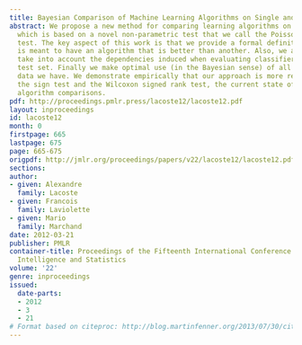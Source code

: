 ```yaml
---
title: Bayesian Comparison of Machine Learning Algorithms on Single and Multiple Datasets
abstract: We propose a new method for comparing learning algorithms on multiple tasks
  which is based on a novel non-parametric test that we call the Poisson binomial
  test. The key aspect of this work is that we provide a formal definition for what
  is meant to have an algorithm that is better than another. Also, we are able to
  take into account the dependencies induced when evaluating classifiers on the same
  test set. Finally we make optimal use (in the Bayesian sense) of all the testing
  data we have. We demonstrate empirically that our approach is more reliable than
  the sign test and the Wilcoxon signed rank test, the current state of the art for
  algorithm comparisons.
pdf: http://proceedings.pmlr.press/lacoste12/lacoste12.pdf
layout: inproceedings
id: lacoste12
month: 0
firstpage: 665
lastpage: 675
page: 665-675
origpdf: http://jmlr.org/proceedings/papers/v22/lacoste12/lacoste12.pdf
sections: 
author:
- given: Alexandre
  family: Lacoste
- given: Francois
  family: Laviolette
- given: Mario
  family: Marchand
date: 2012-03-21
publisher: PMLR
container-title: Proceedings of the Fifteenth International Conference on Artificial
  Intelligence and Statistics
volume: '22'
genre: inproceedings
issued:
  date-parts:
  - 2012
  - 3
  - 21
# Format based on citeproc: http://blog.martinfenner.org/2013/07/30/citeproc-yaml-for-bibliographies/
---
```

